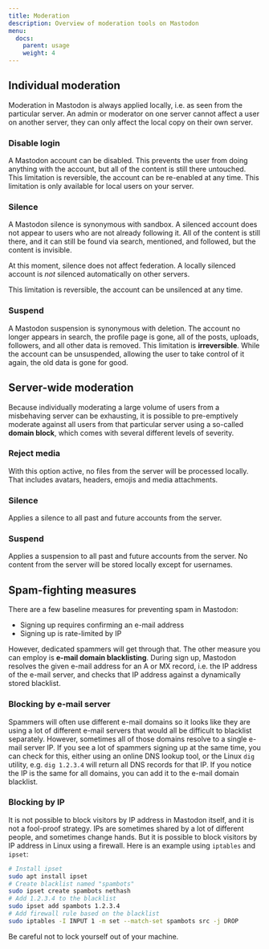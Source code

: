 ```yaml
---
title: Moderation
description: Overview of moderation tools on Mastodon
menu:
  docs:
    parent: usage
    weight: 4
---
```

## Individual moderation

Moderation in Mastodon is always applied locally, i.e. as seen from the particular server. An admin or moderator on one server cannot affect a user on another server, they can only affect the local copy on their own server.

### Disable login

A Mastodon account can be disabled. This prevents the user from doing anything with the account, but all of the content is still there untouched. This limitation is reversible, the account can be re-enabled at any time. This limitation is only available for local users on your server.

### Silence

A Mastodon silence is synonymous with sandbox. A silenced account does not appear to users who are not already following it. All of the content is still there, and it can still be found via search, mentioned, and followed, but the content is invisible.

At this moment, silence does not affect federation. A locally silenced account is *not* silenced automatically on other servers.

This limitation is reversible, the account can be unsilenced at any time.

### Suspend

A Mastodon suspension is synonymous with deletion. The account no longer appears in search, the profile page is gone, all of the posts, uploads, followers, and all other data is removed. This limitation is **irreversible**. While the account can be unsuspended, allowing the user to take control of it again, the old data is gone for good.

## Server-wide moderation

Because individually moderating a large volume of users from a misbehaving server can be exhausting, it is possible to pre-emptively moderate against all users from that particular server using a so-called **domain block**, which comes with several different levels of severity.

### Reject media

With this option active, no files from the server will be processed locally. That includes avatars, headers, emojis and media attachments.

### Silence

Applies a silence to all past and future accounts from the server.

### Suspend

Applies a suspension to all past and future accounts from the server. No content from the server will be stored locally except for usernames.

## Spam-fighting measures

There are a few baseline measures for preventing spam in Mastodon:

- Signing up requires confirming an e-mail address
- Signing up is rate-limited by IP

However, dedicated spammers will get through that. The other measure you can employ is **e-mail domain blacklisting**. During sign up, Mastodon resolves the given e-mail address for an A or MX record, i.e. the IP address of the e-mail server, and checks that IP address against a dynamically stored blacklist.

### Blocking by e-mail server

Spammers will often use different e-mail domains so it looks like they are using a lot of different e-mail servers that would all be difficult to blacklist separately. However, sometimes all of those domains resolve to a single e-mail server IP. If you see a lot of spammers signing up at the same time, you can check for this, either using an online DNS lookup tool, or the Linux `dig` utility, e.g. `dig 1.2.3.4` will return all DNS records for that IP. If you notice the IP is the same for all domains, you can add it to the e-mail domain blacklist.

### Blocking by IP

It is not possible to block visitors by IP address in Mastodon itself, and it is not a fool-proof strategy. IPs are sometimes shared by a lot of different people, and sometimes change hands. But it is possible to block visitors by IP address in Linux using a firewall. Here is an example using `iptables` and `ipset`:

```bash
# Install ipset
sudo apt install ipset
# Create blacklist named "spambots"
sudo ipset create spambots nethash
# Add 1.2.3.4 to the blacklist
sudo ipset add spambots 1.2.3.4
# Add firewall rule based on the blacklist
sudo iptables -I INPUT 1 -m set --match-set spambots src -j DROP
```

Be careful not to lock yourself out of your machine.

